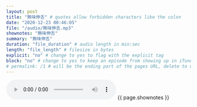 ```yaml
---
layout: post
title: "無味伸舌" # quotes allow forbidden characters like the colon
date: "2020-12-23 00:46:05"
file: "/audio/無味伸舌.mp3"
shownotes: "無味伸舌"
summary: "無味伸舌"
duration: "file_duration" # audio length in min:sec
length: "file_length" # filesize in bytes
explicit: "no" # change to yes to flag with the explicit tag
block: "no" # change to yes to keep an episode from showing up in iTunes
# permalink: /1 # will be the ending part of the pages URL, delete to default to the title
---
```


<audio controls>
<source src="{{site.url}}{{site.baseurl}}{{ page.file }}" type="audio/x-mp3">
Your browser does not support the audio element.
</audio>
{{ page.shownotes }}
